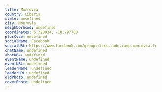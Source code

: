 ```yaml
---
title: Monrovia
country: Liberia
state: undefined
city: Monrovia
neighborhood: undefined
coordinates: 6.328034, -10.797788
plusCode: undefined
socialName: Facebook
socialURL: https://www.facebook.com/groups/free.code.camp.monrovia.lr
chatName: undefined
chatURL: undefined
eventName: undefined
eventURL: undefined
leaderName: undefined
leaderURL: undefined
oldPhoto: undefined
coverPhoto: undefined
---
```


